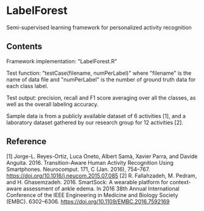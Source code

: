# LabelForest
Semi-supervised learning framework for personalized activity recognition

## Contents
Framework implementation: "LabelForest.R"

Test function: "testCase(filename, numPerLabel)" where "filename" is the name of data file and "numPerLabel" is the number of ground truth data for each class label.

Test output: precision, recall and F1 score averaging over all the classes, as well as the overall labeling accuracy.

Sample data is from a publicly available dataset of 6 activities \[1\], and a laboratory dataset gathered by our research group for 12 activities \[2\].


## Reference
\[1\] Jorge-L. Reyes-Ortiz, Luca Oneto, Albert Samà, Xavier Parra, and Davide Anguita. 2016. Transition-Aware Human Activity Recognition Using Smartphones. Neurocomput. 171, C (Jan. 2016), 754–767. https://doi.org/10.1016/j.neucom.2015.07.085
\[2\] R. Fallahzadeh, M. Pedram, and H. Ghasemzadeh. 2016. SmartSock: A wearable platform for context-aware assessment of ankle edema. In 2016 38th Annual International Conference of the IEEE Engineering in Medicine and Biology Society (EMBC). 6302–6306. https://doi.org/10.1109/EMBC.2016.7592169
